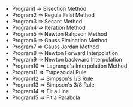 - Program1 => Bisection Method
- Program2 => Regula Falsi Method
- Program3 => Secant Method
- Program4 => Iteration Method
- Program5 => Newton Rahpson Method
- Program6 => Gauss Eimination Method
- Program7 => Gauss Jordan Method
- Program8 => Newton Forward Interpolation
- Program9 => Newton backward Interpolation
- Program10 => Lagrange's Interpolation Method
- Program11 => Trapezoidal Rule
- Program12 => Simpson's 1/3 Rule
- Program13 => Simpson's 3/8 Rule
- Program14 => Fit a Line
- Program15 => Fit a Parabola